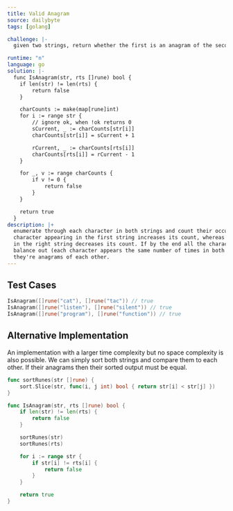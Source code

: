 ```yaml
---
title: Valid Anagram
source: dailybyte
tags: [golang]

challenge: |-
  given two strings, return whether the first is an anagram of the second.

runtime: "n"
language: go
solution: |-
  func IsAnagram(str, rts []rune) bool {
  	if len(str) != len(rts) {
  		return false
  	}

  	charCounts := make(map[rune]int)
  	for i := range str {
  		// ignore ok, when !ok returns 0
  		sCurrent, _ := charCounts[str[i]]
  		charCounts[str[i]] = sCurrent + 1

  		rCurrent, _ := charCounts[rts[i]]
  		charCounts[rts[i]] = rCurrent - 1
  	}

  	for _, v := range charCounts {
  		if v != 0 {
  			return false
  		}
  	}

  	return true
  }
description: |+
  enumerate through each character in both strings and count their occurences. A
  character appearing in the first string increases its count, whereas one appearing
  in the right string decreases its count. If by the end all the character counts
  balance out (each character appears the same number of times in both strings), then
  they're anagrams of each other.
---
```


## Test Cases
```go
IsAnagram([]rune("cat"), []rune("tac")) // true
IsAnagram([]rune("listen"), []rune("silent")) // true
IsAnagram([]rune("program"), []rune("function")) // true
```

## Alternative Implementation
An implementation with a larger time complexity but no space complexity is also
possible. We can simply sort both strings and compare them to each other. If their
anagrams then their sorted output must be equal.

```go
func sortRunes(str []rune) {
	sort.Slice(str, func(i, j int) bool { return str[i] < str[j] })
}

func IsAnagram(str, rts []rune) bool {
	if len(str) != len(rts) {
		return false
	}

	sortRunes(str)
	sortRunes(rts)

	for i := range str {
		if str[i] != rts[i] {
			return false
		}
	}

	return true
}
```
